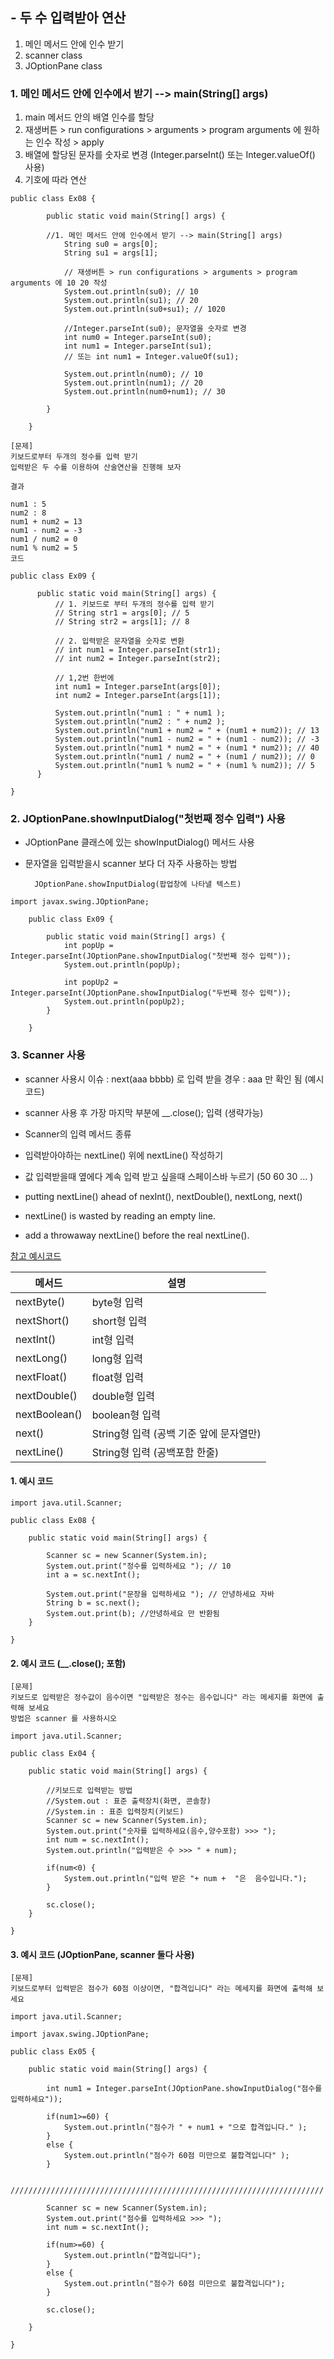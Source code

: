 ## - 두 수 입력받아 연산

1.  메인 메서드 안에 인수 받기
2.  scanner class
3.  JOptionPane class

### 1. 메인 메서드 안에 인수에서 받기 --> main(String[] args)

1.  main 메서드 안의 배열 인수를 할당
2.  재생버튼 > run configurations > arguments > program arguments 에 원하는 인수 작성 > apply
3.  배열에 할당된 문자를 숫자로 변경 (Integer.parseInt() 또는 Integer.valueOf() 사용)
4.  기호에 따라 연산

```
public class Ex08 {

        public static void main(String[] args) {

        //1. 메인 메서드 안에 인수에서 받기 --> main(String[] args)
            String su0 = args[0];
            String su1 = args[1];

            // 재생버튼 > run configurations > arguments > program arguments 에 10 20 작성
            System.out.println(su0); // 10
            System.out.println(su1); // 20
            System.out.println(su0+su1); // 1020

            //Integer.parseInt(su0); 문자열을 숫자로 변경
            int num0 = Integer.parseInt(su0);
            int num1 = Integer.parseInt(su1);
            // 또는 int num1 = Integer.valueOf(su1);

            System.out.println(num0); // 10
            System.out.println(num1); // 20
            System.out.println(num0+num1); // 30

        }

    }
```

```
[문제]
키보드로부터 두개의 정수를 입력 받기
입력받은 두 수를 이용하여 산술연산을 진행해 보자

결과

num1 : 5
num2 : 8
num1 + num2 = 13
num1 - num2 = -3
num1 / num2 = 0
num1 % num2 = 5
코드

public class Ex09 {

      public static void main(String[] args) {
          // 1. 키보드로 부터 두개의 정수를 입력 받기
          // String str1 = args[0]; // 5
          // String str2 = args[1]; // 8

          // 2. 입력받은 문자열을 숫자로 변환
          // int num1 = Integer.parseInt(str1);
          // int num2 = Integer.parseInt(str2);

          // 1,2번 한번에
          int num1 = Integer.parseInt(args[0]);
          int num2 = Integer.parseInt(args[1]);

          System.out.println("num1 : " + num1 );
          System.out.println("num2 : " + num2 );
          System.out.println("num1 + num2 = " + (num1 + num2)); // 13
          System.out.println("num1 - num2 = " + (num1 - num2)); // -3
          System.out.println("num1 * num2 = " + (num1 * num2)); // 40
          System.out.println("num1 / num2 = " + (num1 / num2)); // 0
          System.out.println("num1 % num2 = " + (num1 % num2)); // 5
      }

}
```

### 2. JOptionPane.showInputDialog("첫번째 정수 입력") 사용

- JOptionPane 클래스에 있는 showInputDialog() 메서드 사용
- 문자열을 입력받을시 scanner 보다 더 자주 사용하는 방법

        JOptionPane.showInputDialog(팝업창에 나타낼 텍스트)

```
import javax.swing.JOptionPane;

    public class Ex09 {

        public static void main(String[] args) {
            int popUp = Integer.parseInt(JOptionPane.showInputDialog("첫번째 정수 입력"));
            System.out.println(popUp);

            int popUp2 = Integer.parseInt(JOptionPane.showInputDialog("두번째 정수 입력"));
            System.out.println(popUp2);
        }

    }
```

### 3. Scanner 사용

- scanner 사용시 이슈 : next(aaa bbbb) 로 입력 받을 경우 : aaa 만 확인 됨 (예시코드)
- scanner 사용 후 가장 마지막 부분에 \_\_.close(); 입력 (생략가능)
- Scanner의 입력 메서드 종류
- 입력받아야하는 nextLine() 위에 nextLine() 작성하기

- 값 입력받을때 옆에다 계속 입력 받고 싶을때 스페이스바 누르기 (50 60 30 ... )
- putting nextLine() ahead of nexInt(), nextDouble(), nextLong, next()
- nextLine() is wasted by reading an empty line.
- add a throwaway nextLine() before the real nextLine().

[참고 예시코드](https://github.com/hyeah0/SmartWeb_Contents_WebApplication_developer_class/blob/main/1_Java/JavaCode/src/If_Bank.java)

| 메서드        | 설명                                    |
| ------------- | --------------------------------------- |
| nextByte()    | byte형 입력                             |
| nextShort()   | short형 입력                            |
| nextInt()     | int형 입력                              |
| nextLong()    | long형 입력                             |
| nextFloat()   | float형 입력                            |
| nextDouble()  | double형 입력                           |
| nextBoolean() | boolean형 입력                          |
| next()        | String형 입력 (공백 기준 앞에 문자열만) |
| nextLine()    | String형 입력 (공백포함 한줄)           |

#### 1. 예시 코드

```
import java.util.Scanner;

public class Ex08 {

    public static void main(String[] args) {

        Scanner sc = new Scanner(System.in);
        System.out.print("정수를 입력하세요 "); // 10
        int a = sc.nextInt();

        System.out.print("문장을 입력하세요 "); // 안녕하세요 자바
        String b = sc.next();
        System.out.print(b); //안녕하세요 만 반환됨
    }

}
```

#### 2. 예시 코드 (\_\_.close(); 포함)

```
[문제]
키보드로 입력받은 정수값이 음수이면 "입력받은 정수는 음수입니다" 라는 메세지를 화면에 출력해 보세요
방법은 scanner 를 사용하시오

import java.util.Scanner;

public class Ex04 {

    public static void main(String[] args) {

    	//키보드로 입력받는 방법
    	//System.out : 표준 출력장치(화면, 콘솔창)
    	//System.in : 표준 입력장치(키보드)
    	Scanner sc = new Scanner(System.in);
    	System.out.print("숫자를 입력하세요(음수,양수포함) >>> ");
    	int num = sc.nextInt();
    	System.out.println("입력받은 수 >>> " + num);

    	if(num<0) {
    		System.out.println("입력 받은 "+ num +  "은  음수입니다.");
    	}

    	sc.close();
    }

}
```

#### 3. 예시 코드 (JOptionPane, scanner 둘다 사용)

```
[문제]
키보드로부터 입력받은 점수가 60점 이상이면, "합격입니다" 라는 메세지를 화면에 출력해 보세요

import java.util.Scanner;

import javax.swing.JOptionPane;

public class Ex05 {

    public static void main(String[] args) {

    	int num1 = Integer.parseInt(JOptionPane.showInputDialog("점수를 입력하세요"));

    	if(num1>=60) {
    		System.out.println("점수가 " + num1 + "으로 합격입니다." );
    	}
    	else {
    		System.out.println("점수가 60점 미만으로 불합격입니다" );
    	}

    	//////////////////////////////////////////////////////////////////////

    	Scanner sc = new Scanner(System.in);
    	System.out.print("점수를 입력하세요 >>> ");
    	int num = sc.nextInt();

    	if(num>=60) {
    		System.out.println("합격입니다");
    	}
    	else {
    		System.out.println("점수가 60점 미만으로 불합격입니다");
    	}

    	sc.close();

    }

}
```
